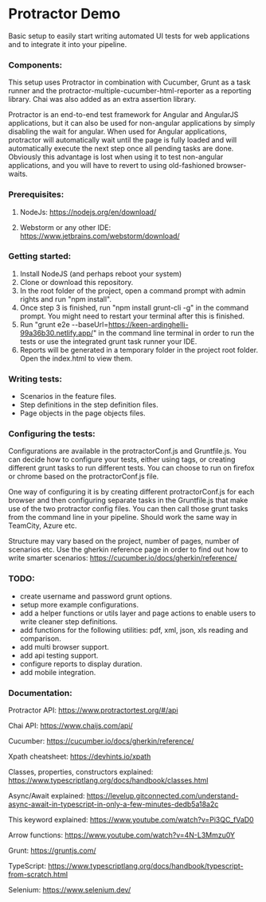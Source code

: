 # Protractor Demo

Basic setup to easily start writing automated UI tests for web applications and to integrate it into your pipeline.

### Components:

This setup uses Protractor in combination with Cucumber, Grunt as a task runner and the
protractor-multiple-cucumber-html-reporter as a reporting library. Chai was also added as an extra assertion library.

Protractor is an end-to-end test framework for Angular and AngularJS applications, but it can also be used for
non-angular applications by simply disabling the wait for angular. When used for Angular applications, protractor will
automatically wait until the page is fully loaded and will automatically execute the next step once all pending tasks
are done. Obviously this advantage is lost when using it to test non-angular applications, and you will have to revert
to using old-fashioned browser-waits.

### Prerequisites:

1. NodeJs: https://nodejs.org/en/download/

2. Webstorm or any other IDE: https://www.jetbrains.com/webstorm/download/

### Getting started:

1. Install NodeJS (and perhaps reboot your system)
2. Clone or download this repository.
3. In the root folder of the project, open a command prompt with admin rights and run "npm install".
4. Once step 3 is finished, run "npm install grunt-cli -g" in the command prompt. You might need to restart your
   terminal after this is finished.
5. Run "grunt e2e --baseUrl=https://keen-ardinghelli-99a36b30.netlify.app/" in the command line terminal in order to run the tests or use the
   integrated grunt task runner your IDE.
6. Reports will be generated in a temporary folder in the project root folder. Open the index.html to view them.

### Writing tests:

- Scenarios in the feature files.
- Step definitions in the step definition files.
- Page objects in the page objects files.

### Configuring the tests:

Configurations are available in the protractorConf.js and Gruntfile.js. You can decide how to configure your tests,
either using tags, or creating different grunt tasks to run different tests. You can choose to run on firefox or chrome
based on the protractorConf.js file.

One way of configuring it is by creating different protractorConf.js for each browser and then configuring separate
tasks in the Gruntfile.js that make use of the two protractor config files. You can then call those grunt tasks from the
command line in your pipeline. Should work the same way in TeamCity, Azure etc.

Structure may vary based on the project, number of pages, number of scenarios etc. Use the gherkin reference page in
order to find out how to write smarter scenarios: https://cucumber.io/docs/gherkin/reference/

### TODO:

- create username and password grunt options.
- setup more example configurations.
- add a helper functions or utils layer and page actions to enable users to write cleaner step definitions.
- add functions for the following utilities: pdf, xml, json, xls reading and comparison.
- add multi browser support.
- add api testing support.
- configure reports to display duration.
- add mobile integration.

### Documentation:

Protractor API: https://www.protractortest.org/#/api

Chai API: https://www.chaijs.com/api/

Cucumber: https://cucumber.io/docs/gherkin/reference/

Xpath cheatsheet: https://devhints.io/xpath

Classes, properties, constructors explained: https://www.typescriptlang.org/docs/handbook/classes.html

Async/Await explained: https://levelup.gitconnected.com/understand-async-await-in-typescript-in-only-a-few-minutes-dedb5a18a2c

This keyword explained: https://www.youtube.com/watch?v=Pi3QC_fVaD0

Arrow functions: https://www.youtube.com/watch?v=4N-L3Mmzu0Y

Grunt: https://gruntjs.com/

TypeScript: https://www.typescriptlang.org/docs/handbook/typescript-from-scratch.html

Selenium: https://www.selenium.dev/

